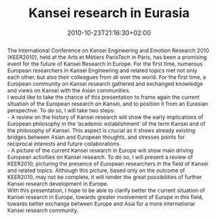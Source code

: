---
slug: kansei-research-in-eurasia
title: "Kansei research in Eurasia"
layout: single
publitype: presentation
subsection: lecture
kansei: true
research: 
    -  kansei
institution:
    logo: TUe
    name: "Eindhoven University of Technology"
    web: "https://www.tue.nl/en/"
    colo: "#c72125"
date: 2010-10-23T21:16:30+02:00
reference: "Lévy, P. (2010). Kansei research in Eurasia, presented at the the TIK Symposium 2010, Taihung, Taiwan. October 23rd, 2010."
abstract: "The International Conference on Kansei Engineering and Emotion Research 2010 (KEER2010), held at the Arts et Mètiers ParisTech in Paris, has been a promising event for the future of Kansei Research in Europe. For the first time, numerous European researchers in Kansei Engineering and related topics met not only each other, but also their colleagues from all over the world. For the first time, a European community on Kansei research gathered and exchanged knowledge and views on Kansei with the Asian communities.<br/>I would like to take the chance of this presentation to frame again the current situation of the European research on Kansei, and to position it from an Eurasian perspective. To do so, I will take two steps:<br/>- A review on the history of Kansei research will show the early implications of European philosophy in the ‘academic establishment’ of the term Kansei and of the philosophy of Kansei. This aspect is crucial as it shows already existing bridges between Asian and European thoughts, and stresses points for reciprocal interests and future collaborations.<br/>- A picture of the current Kansei research in Europe will show main driving European activities on Kansei research. To do so, I will present a review of KEER2010, picturing the presence of European researchers in the field of Kansei and related topics. Although this picture, based only on the outcome of KEER2010, may not be complete, it will render the great possibilities of further Kansei research development in Europe.<br/>With this presentation, I hope to be able to clarify better the current situation of Kansei research in Europe, towards greater involvement of Europe in this field, towards better exchange between Europe and Asia for a more international Kansei research community."
---